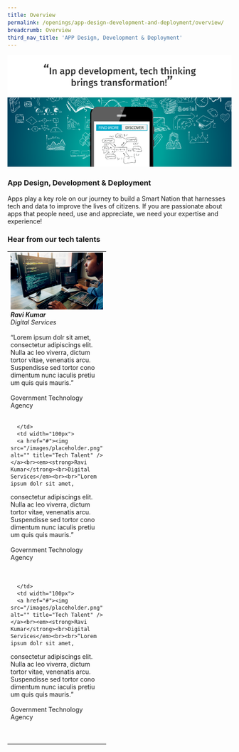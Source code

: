```yaml
---
title: Overview
permalink: /openings/app-design-development-and-deployment/overview/
breadcrumb: Overview
third_nav_title: 'APP Design, Development & Deployment'
---
```

![](/images/hero-in-app-design.png)

### **App Design, Development & Deployment**

Apps play a key role on our journey to build a Smart Nation that harnesses tech and data 
to improve the lives of citizens. If you are passionate about apps that people need, use and appreciate, we need your expertise and experience! 

### **Hear from our tech talents**

<table width="300px">
<tbody>
      <td width="100px">
      <a href="#"><img src="/images/placeholder.png" alt="" title="Tech Talent" /></a><br><em><strong>Ravi Kumar</strong><br>Digital Services</em><br><br>“Lorem ipsum dolr sit amet,
consectetur adipiscings elit. Nulla ac leo viverra, dictum tortor vitae, venenatis arcu. Suspendisse sed tortor cono dimentum nunc iaculis pretiu um quis quis mauris.”<br><br>Government Technology Agency    
      <br><br>
      
      </td>
      <td width="100px">
      <a href="#"><img src="/images/placeholder.png" alt="" title="Tech Talent" /></a><br><em><strong>Ravi Kumar</strong><br>Digital Services</em><br><br>“Lorem ipsum dolr sit amet,
consectetur adipiscings elit. Nulla ac leo viverra, dictum tortor vitae, venenatis arcu. Suspendisse sed tortor cono dimentum nunc iaculis pretiu um quis quis mauris.”<br><br>Government Technology Agency    
      <br><br>
      
      </td>
      <td width="100px">
      <a href="#"><img src="/images/placeholder.png" alt="" title="Tech Talent" /></a><br><em><strong>Ravi Kumar</strong><br>Digital Services</em><br><br>“Lorem ipsum dolr sit amet,
consectetur adipiscings elit. Nulla ac leo viverra, dictum tortor vitae, venenatis arcu. Suspendisse sed tortor cono dimentum nunc iaculis pretiu um quis quis mauris.”<br><br>Government Technology Agency    
      <br><br>
      </td>
  </tbody>
</table>